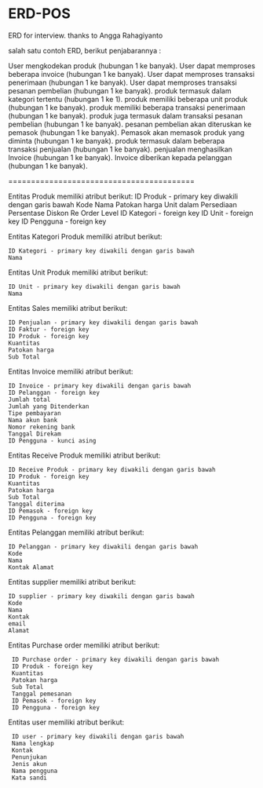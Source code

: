 # ERD-POS
ERD for interview. thanks to Angga Rahagiyanto

salah satu contoh ERD, berikut penjabarannya :

User mengkodekan produk (hubungan 1 ke banyak).
User dapat memproses beberapa invoice (hubungan 1 ke banyak).
User dapat memproses transaksi penerimaan (hubungan 1 ke banyak).
User dapat memproses transaksi pesanan pembelian (hubungan 1 ke banyak).
produk termasuk dalam kategori tertentu (hubungan 1 ke 1).
produk memiliki beberapa unit produk (hubungan 1 ke banyak).
produk memiliki beberapa transaksi penerimaan (hubungan 1 ke banyak).
produk juga termasuk dalam transaksi pesanan pembelian (hubungan 1 ke banyak).
pesanan pembelian akan diteruskan ke pemasok (hubungan 1 ke banyak).
Pemasok akan memasok produk yang diminta (hubungan 1 ke banyak).
produk termasuk dalam beberapa transaksi penjualan (hubungan 1 ke banyak).
penjualan menghasilkan Invoice (hubungan 1 ke banyak).
Invoice diberikan kepada pelanggan (hubungan 1 ke banyak). 


=========================================


Entitas Produk memiliki atribut berikut:
    ID Produk - primary key diwakili dengan garis bawah
    Kode
    Nama
    Patokan harga
    Unit dalam Persediaan
    Persentase Diskon
    Re Order Level
    ID Kategori - foreign key
    ID Unit - foreign key
    ID Pengguna - foreign key

Entitas Kategori Produk memiliki atribut berikut:

    ID Kategori - primary key diwakili dengan garis bawah
    Nama

Entitas Unit Produk memiliki atribut berikut:

    ID Unit - primary key diwakili dengan garis bawah
    Nama

Entitas Sales memiliki atribut berikut:

    ID Penjualan - primary key diwakili dengan garis bawah
    ID Faktur - foreign key
    ID Produk - foreign key
    Kuantitas
    Patokan harga
    Sub Total

Entitas Invoice memiliki atribut berikut:

    ID Invoice - primary key diwakili dengan garis bawah
    ID Pelanggan - foreign key
    Jumlah total
    Jumlah yang Ditenderkan
    Tipe pembayaran
    Nama akun bank
    Nomor rekening bank
    Tanggal Direkam
    ID Pengguna - kunci asing

Entitas Receive Produk memiliki atribut berikut:

    ID Receive Produk - primary key diwakili dengan garis bawah
    ID Produk - foreign key
    Kuantitas
    Patokan harga
    Sub Total
    Tanggal diterima
    ID Pemasok - foreign key
    ID Pengguna - foreign key

Entitas Pelanggan memiliki atribut berikut:

    ID Pelanggan - primary key diwakili dengan garis bawah
    Kode
    Nama
    Kontak Alamat

Entitas supplier memiliki atribut berikut:

    ID supplier - primary key diwakili dengan garis bawah
    Kode
    Nama
    Kontak
    email
    Alamat 

Entitas Purchase order memiliki atribut berikut:

     ID Purchase order - primary key diwakili dengan garis bawah
     ID Produk - foreign key
     Kuantitas
     Patokan harga
     Sub Total
     Tanggal pemesanan
     ID Pemasok - foreign key
     ID Pengguna - foreign key

Entitas user memiliki atribut berikut:

     ID user - primary key diwakili dengan garis bawah
     Nama lengkap
     Kontak
     Penunjukan
     Jenis akun
     Nama pengguna
     Kata sandi 
